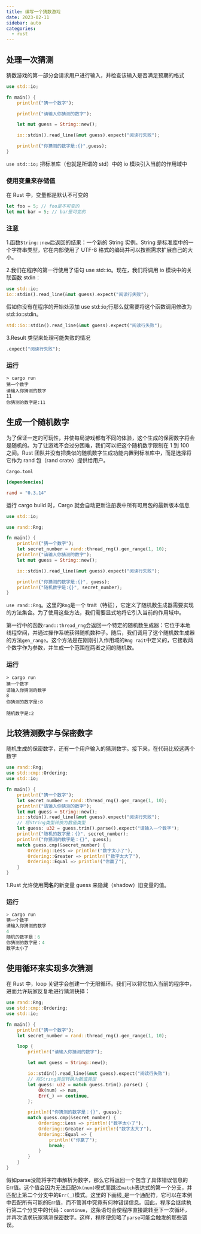 ```yaml
---
title: 编写一个猜数游戏
date: 2023-02-11
sidebar: auto
categories:
  - rust
---
```


## 处理一次猜测

猜数游戏的第一部分会请求用户进行输入，并检查该输入是否满足预期的格式

```rust
use std::io;

fn main() {
    println!("猜一个数字");

    println!("请输入你猜测的数字");

    let mut guess = String::new();

    io::stdin().read_line(&mut guess).expect("阅读行失败");

    println!("你猜测的数字是:{}",guess);
}
```

`use std::io;` 把标准库（也就是所谓的 std）中的 io 模块引入当前的作用域中

### 使用变量来存储值

在 Rust 中，变量都是默认不可变的

```rust
let foo = 5; // foo是不可变的
let mut bar = 5; // bar是可变的
```

### 注意

1.函数`String::new`后返回的结果：一个新的 String 实例。String 是标准库中的一个字符串类型，它在内部使用了 UTF-8 格式的编码并可以按照需求扩展自己的大小。

2.我们在程序的第一行使用了语句 use std::io。现在，我们将调用 io 模块中的关联函数 stdin：

```rust
use std::io;
io::stdin().read_line(&mut guess).expect("阅读行失败");
```

假如你没有在程序的开始处添加 use std::io;行那么就需要将这个函数调用修改为 std::io::stdin。

```rust
std::io::stdin().read_line(&mut guess).expect("阅读行失败");
```

3.Result 类型来处理可能失败的情况

```rust
.expect("阅读行失败");
```

### 运行

```shell
> cargo run
猜一个数字
请输入你猜测的数字
11
你猜测的数字是:11
```

## 生成一个随机数字

为了保证一定的可玩性，并使每局游戏都有不同的体验，这个生成的保密数字将会是随机的。为了让游戏不会过分困难，我们可以把这个随机数字限制在 1 到 100 之间。Rust 团队并没有把类似的随机数字生成功能内置到标准库中，而是选择将它作为 rand 包（rand crate）提供给用户。

`Cargo.toml`

```toml
[dependencies]

rand = "0.3.14"
```

运行 cargo build 时，Cargo 就会自动更新注册表中所有可用包的最新版本信息

```rust
use std::io;

use rand::Rng;

fn main() {
    println!("猜一个数字");
    let secret_number = rand::thread_rng().gen_range(1, 10);
    println!("请输入你猜测的数字");
    let mut guess = String::new();

    io::stdin().read_line(&mut guess).expect("阅读行失败");

    println!("你猜测的数字是:{}", guess);
    println!("随机数字是:{}", secret_number);
}
```

`use rand::Rng`。这里的`Rng`是一个 trait（特征），它定义了随机数生成器需要实现的方法集合。为了使用这些方法，我们需要显式地将它引入当前的作用域中。

第一行中的函数`rand::thread_rng`会返回一个特定的随机数生成器：它位于本地线程空间，并通过操作系统获得随机数种子。随后，我们调用了这个随机数生成器的方法`gen_range`。这个方法是在刚刚引入作用域的`Rng rait`中定义的，它接收两个数字作为参数，并生成一个范围在两者之间的随机数。

### 运行

```shell
> cargo run
猜一个数字
请输入你猜测的数字
8
你猜测的数字是:8

随机数字是:2
```

## 比较猜测数字与保密数字

随机生成的保密数字，还有一个用户输入的猜测数字。接下来，在代码比较这两个数字

```rust {2,11,12,15,16,17,18,19}
use rand::Rng;
use std::cmp::Ordering;
use std::io;

fn main() {
    println!("猜一个数字");
    let secret_number = rand::thread_rng().gen_range(1, 10);
    println!("请输入你猜测的数字");
    let mut guess = String::new();
    io::stdin().read_line(&mut guess).expect("阅读行失败");
    // 将String类型转换为数值类型
    let guess: u32 = guess.trim().parse().expect("请输入一个数字");
    println!("随机的数字是：{}", secret_number);
    println!("你猜测的数字是：{}", guess);
    match guess.cmp(&secret_number) {
        Ordering::Less => println!("数字太小了"),
        Ordering::Greater => println!("数字太大了"),
        Ordering::Equal => println!("你赢了"),
    }
}
```

1.Rust 允许使用**同名**的新变量 guess 来隐藏（shadow）旧变量的值。

### 运行

```rust
> cargo run
猜一个数字
请输入你猜测的数字
4
随机的数字是：6
你猜测的数字是：4
数字太小了
```

## 使用循环来实现多次猜测

在 Rust 中，loop 关键字会创建一个无限循环。我们可以将它加入当前的程序中，进而允许玩家反复地进行猜测抉择：

```rust {9,16,17,18,19,25,26,27}
use rand::Rng;
use std::cmp::Ordering;
use std::io;

fn main() {
    println!("猜一个数字");
    let secret_number = rand::thread_rng().gen_range(1, 10);

    loop {
        println!("请输入你猜测的数字");

        let mut guess = String::new();

        io::stdin().read_line(&mut guess).expect("阅读行失败");
        // 将String类型转换为数值类型
        let guess: u32 = match guess.trim().parse() {
            Ok(num) => num,
            Err(_) => continue,
        };

        println!("你猜测的数字是：{}", guess);
        match guess.cmp(&secret_number) {
            Ordering::Less => println!("数字太小了"),
            Ordering::Greater => println!("数字太大了"),
            Ordering::Equal => {
                println!("你赢了");
                break;
            }
        }
    }
}
```

假如parse没能将字符串解析为数字，那么它将返回一个包含了具体错误信息的Err值。这个值会因为无法匹配`Ok(num)`模式而跳过`match`表达式的第一个分支，并匹配上第二个分支中的`Err(_)`模式。这里的下画线_是一个通配符，它可以在本例中匹配所有可能的Err值，而不管其中究竟有何种错误信息。因此，程序会继续执行第二个分支中的代码：`continue`，这条语句会使程序直接跳转至下一次循环，并再次请求玩家猜测保密数字。这样，程序便忽略了`parse`可能会触发的那些错误。

